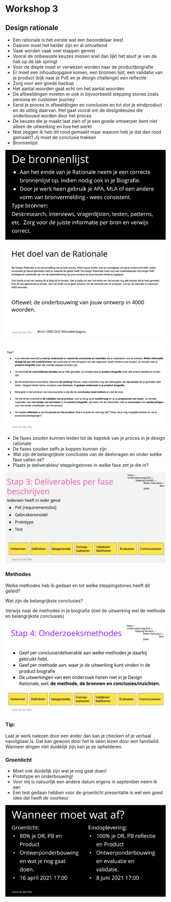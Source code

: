 # Workshop 3

## Design rationale

* Een rationale is het eerste wat een beoordelaar leest
* Daarom moet het helder zijn en al omvattend
* Vaak worden vaak veel stappen gemist
* Vooral de onbewuste keuzes missen snel dan lijkt het alsof je van de hak op de tak springt
* Voor de diepte moet er verwezen worden naar de productbiografie
* Er moet een inhoudsopgave komen, een bronnen lijst, een validatie van je product (kijk naar je PvE en je design challenge) een reflectie
* Zorg voor een goede backup
* Het aantal woorden gaat echt om het aantal woorden
* De afbeeldingen moeten er ook in bijvoorbeeld stepping stones zoals persona en customer journey
* Eerst je proces in afbeeldingen en conclusies en tot slot je eindproduct en de uitleg daarvan. Het gaat vooral om de designkeuzes die onderbouwd worden door het proces
* De keuzes die je maakt laat zien of je een goede ontwerper bent niet alleen de uitwerking en hoe het werkt
* Niet zeggen ik heb dit rood gemaakt maar waarom heb je dat dan rood gemaakt? Jij moet de conclusie trekken
* Bronnenlijst

![](<../.gitbook/assets/Schermafbeelding 2021-04-06 om 14.01.49.png>)

![](<../.gitbook/assets/Schermafbeelding 2021-04-06 om 12.12.34.png>)

![](<../.gitbook/assets/Schermafbeelding 2021-04-06 om 12.17.26.png>)

* De fases zouden kunnen leiden tot de kapstok van je proces in je design rationale
* De fases zouden zelfs je koppen kunnen zijn&#x20;
* Wat zijn de belangrijkste conclusies van de deelvragen en onder welke fase vallen ze?
* Plaats je deliverables/ steppingstones in welke fase zet je die in?

![](<../.gitbook/assets/Schermafbeelding 2021-04-06 om 13.12.36.png>)

### Methodes

Welke methodes heb ik gedaan en tot welke steppingstones heeft dit geleid?&#x20;

Wat zijn de belangrijkste conclusies?

Verwijs naar de methodes in je biografie (niet de uitwerking wel de methode en belangrijkste conclusies)

![](<../.gitbook/assets/Schermafbeelding 2021-04-06 om 13.33.11.png>)

### Tip:

Laat je werk nalezen door een ander dan kan je checken of je verhaal navolgbaar is. Dat kan gewoon door het te laten lezen door een familielid. Wanneer dingen niet duidelijk zijn kan je ze ophelderen.

### Groenlicht

* Moet ook duidelijk zijn wat je nog gaat doen!
* Prototype en onderbouwing!
* Voor mij is natuurlijk een andere datum ergens in september neem ik aan
* Een test gedaan hebben voor de groenlicht presentatie is wel een goed idee dat heeft de voorkeur

![](<../.gitbook/assets/Schermafbeelding 2021-04-06 om 12.09.37.png>)
